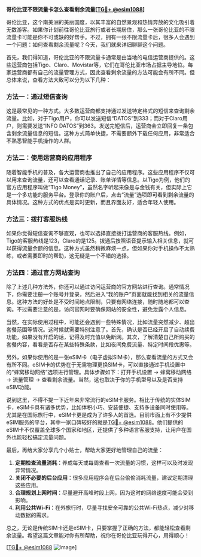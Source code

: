 **哥伦比亚不限流量卡怎么查看剩余流量[[TG💪+ @esim1088](https://t.me/s/esim1088)]**

哥伦比亚，这个南美洲的美丽国度，以其丰富的自然景观和热情奔放的文化吸引着无数游客。如果你计划前往哥伦比亚旅行或者长期居住，那么一张哥伦比亚的不限流量卡可能是你不可或缺的好帮手。不过，拥有一张不限流量卡后，很多人会遇到一个问题：如何查看剩余流量呢？今天，我们就来详细聊聊这个问题。

首先，我们得知道，哥伦比亚的不限流量卡通常是由当地的电信运营商提供的。这些运营商包括Tigo、Claro、Movistar等，它们在哥伦比亚市场占据主导地位。每家运营商都有自己的流量管理方式，因此查看剩余流量的方法可能会有所不同。但总体来说，查看方法大致可以分为以下几种：

### 方法一：通过短信查询

这是最常见的一种方式。大多数运营商都支持通过发送特定格式的短信来查询剩余流量。比如，对于Tigo用户，你可以发送短信“DATOS”到333；而对于Claro用户，则需要发送“INFO DATOS”到363。发送完短信后，运营商会立即回复一条包含剩余流量信息的短信。这种方式简单快捷，不需要额外下载任何应用，非常适合不熟悉智能手机操作的人群。

### 方法二：使用运营商的应用程序

随着智能手机的普及，各大运营商也推出了自己的应用程序。这些应用程序不仅可以用来查询流量，还可以查看通话记录、账单详情等信息。以Tigo为例，他们的官方应用程序叫做“Tigo Money”，虽然名字听起来像是与金钱有关，但实际上它是一个多功能的服务平台。登录你的账户后，点击“流量”选项即可看到剩余流量的具体情况。这种方式的优点是实时更新，而且界面友好，适合年轻人使用。

### 方法三：拨打客服热线

如果你觉得短信查询不够直观，也可以选择直接拨打运营商的客服热线。例如，Tigo的客服热线是123，Claro的是125。拨通后按照语音提示输入相关信息，就可以获得流量余额的信息。这种方式虽然稍微麻烦一点，但如果你对手机操作不太熟练，或者需要即时的帮助，这无疑是一个不错的选择。

### 方法四：通过官方网站查询

除了上述几种方法外，你还可以通过访问运营商的官方网站进行查询。通常情况下，你需要注册一个账号并登录，然后进入“我的账户”页面就能找到相关的流量信息。这种方法的好处是不受时间地点限制，只要有网络连接，随时随地都可以查询。不过需要注意的是，访问官网时要确保网站的安全性，避免泄露个人信息。

当然，在实际使用过程中，可能还会遇到一些特殊情况，比如流量突然减少、超出套餐范围等情况。这时候就需要特别注意了。首先，确认是否已经开启了自动续费功能，如果没有开启的话，记得及时充值以免断网。其次，了解清楚自己所购买的套餐内容，看看是否存在某些特殊条款，比如夜间免费流量、特定时间段优惠等。

另外，如果你使用的是一张eSIM卡（电子虚拟SIM卡），那么查看流量的方式又会有所不同。eSIM卡的优势在于无需物理更换SIM卡，可以直接通过手机设置中的“蜂窝移动网络”选项进行管理。具体步骤如下：打开手机设置 -> 蜂窝移动网络 -> 流量管理 -> 查看剩余流量。当然，这也取决于你的手机型号以及是否支持eSIM功能。

说到这里，不得不提一下近年来非常流行的eSIM卡服务。相比于传统的实体SIM卡，eSIM卡具有诸多优势，比如体积小巧、安装便捷、支持多设备同时使用等。尤其是在国际旅行中，eSIM卡更是成为了许多人的首选。目前市面上有不少提供eSIM服务的平台，其中一家口碑较好的就是[TG💪+ @esim1088](https://t.me/s/esim1088)。他们提供的eSIM卡不仅覆盖全球多个国家和地区，还提供了多种语言客服支持，让用户在国外也能轻松搞定流量问题。

最后，再给大家分享几个小贴士，帮助大家更好地管理自己的流量：

1. **定期检查流量消耗**：养成每天或每周查看一次流量的习惯，这样可以及时发现异常情况。
2. **关闭不必要的后台应用**：很多应用程序会在后台偷偷消耗流量，建议定期清理这些应用。
3. **合理规划上网时间**：尽量避开高峰时段上网，因为这时的网络速度可能会受到影响。
4. **利用公共Wi-Fi**：在外旅行时，尽量寻找安全可靠的公共Wi-Fi热点，减少对移动数据的需求。

总之，无论是传统SIM卡还是eSIM卡，只要掌握了正确的方法，都能轻松查看剩余流量。希望这篇文章能对你有所帮助，祝你在哥伦比亚玩得开心，用得顺心！

[[TG💪+ @esim1088](https://t.me/s/esim1088) ![Image](https://i.postimg.cc/4NQfJmqS/Snipaste-2025-05-13-00-14-12.png)]